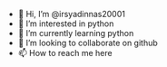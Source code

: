 - 👋 Hi, I’m @irsyadinnas20001
- 👀 I’m interested in python
- 🌱 I’m currently learning python
- 💞️ I’m looking to collaborate on github
- 📫 How to reach me here

<!---
irsyadinnas20001/irsyadinnas20001 is a ✨ special ✨ repository because its `README.md` (this file) appears on your GitHub profile.
You can click the Preview link to take a look at your changes.
--->
